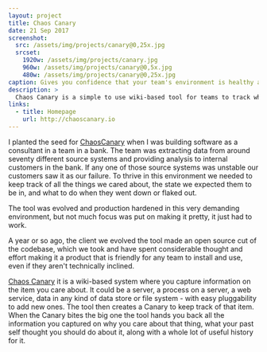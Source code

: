 ```yaml
---
layout: project
title: Chaos Canary
date: 21 Sep 2017
screenshot:
  src: /assets/img/projects/canary@0,25x.jpg
  srcset:
    1920w: /assets/img/projects/canary.jpg
    960w: /assets/img/projects/canary@0,5x.jpg
    480w: /assets/img/projects/canary@0,25x.jpg
caption: Gives you confidence that your team's environment is healthy and reminds you what to do about it as soon as it isn't.
description: >
  Chaos Canary is a simple to use wiki-based tool for teams to track what they know about their digital environments, and keep an eye on the real-time health of anything that they depend on to get their work done or keep their customers happy.
links:
  - title: Homepage
    url: http://chaoscanary.io
---
```


I planted the seed for [ChaosCanary][canary] when I was building software as a consultant in a team in a bank. The team was extracting data from around seventy different source systems and providing analysis to internal customers in the bank. If any one of those source systems was unstable our customers saw it as our failure. To thrive in this environment we needed to keep track of all the things we cared about, the state we expected them to be in, and what to do when they went down or flaked out.

The tool was evolved and production hardened in this very demanding environment, but not much focus was put on making it pretty, it just had to work.

A year or so ago, the client we evolved the tool made an open source cut of the codebase, which we took and have spent considerable thought and effort making it a product that is friendly for any team to install and use, even if they aren't technically inclined.

[Chaos Canary][canary] it is a wiki-based system where you capture information on the item you care about. It could be a server, a process on a server, a web service, data in any kind of data store or file system - with easy pluggability to add new ones. The tool then creates a Canary to keep track of that item. When the Canary bites the big one the tool hands you back all the information you captured on why you care about that thing, what your past self thought you should do about it, along with a whole lot of useful history for it.

[canary]: http://chaoscanary.com
